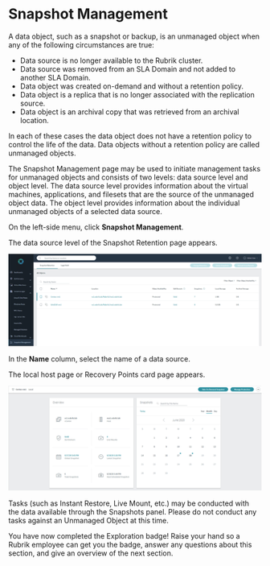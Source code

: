 # Snapshot Management

A data object, such as a snapshot or backup, is an unmanaged object when any of the following circumstances are true:

* Data source is no longer available to the Rubrik cluster.
* Data source was removed from an SLA Domain and not added to another SLA Domain.
* Data object was created on-demand and without a retention policy.
* Data object is a replica that is no longer associated with the replication source.
* Data object is an archival copy that was retrieved from an archival location.

In each of these cases the data object does not have a retention policy to control the life of the data. Data objects without a retention policy are called unmanaged objects.

The Snapshot Management page may be used to initiate management tasks for unmanaged objects and consists of two levels: data source level and object level. The data source level provides information about the virtual machines, applications, and filesets that are the source of the unmanaged object data. The object level provides information about the individual unmanaged objects of a selected data source.

On the left-side menu, click **Snapshot Management**.

The data source level of the Snapshot Retention page appears.

![](../.gitbook/assets/image61.png)

In the **Name** column, select the name of a data source.

The local host page or Recovery Points card page appears.

![](../.gitbook/assets/image62.png)

Tasks \(such as Instant Restore, Live Mount, etc.\) may be conducted with the data available through the Snapshots panel. Please do not conduct any tasks against an Unmanaged Object at this time.

You have now completed the Exploration badge! Raise your hand so a Rubrik employee can get you the badge, answer any questions about this section, and give an overview of the next section.

